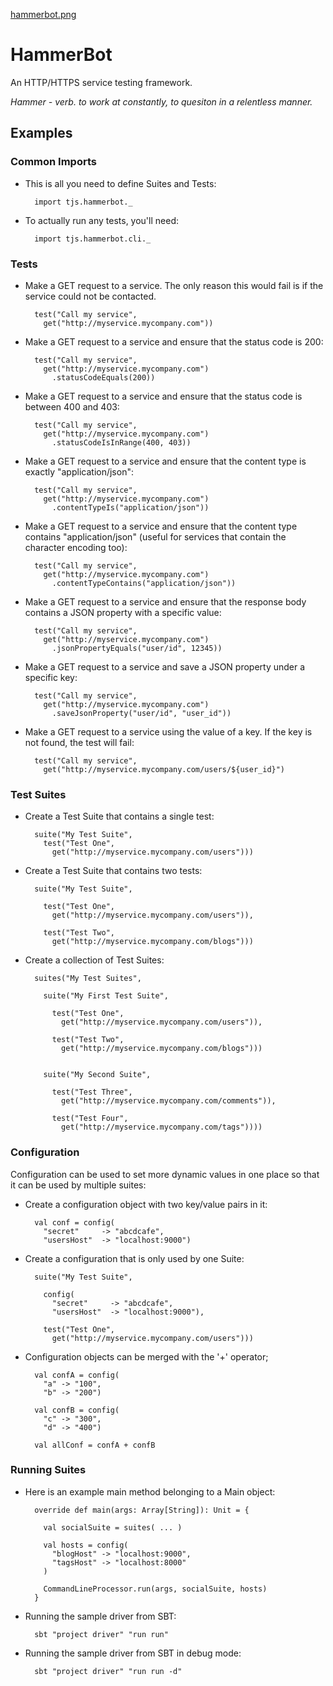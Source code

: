 [hammerbot.png](https://github.com/timjstewart/HammerBot/blob/master/hammerbot.png)

# HammerBot #

An HTTP/HTTPS service testing framework.

*Hammer - verb. to work at constantly, to quesiton in a relentless
manner.*

## Examples ##

### Common Imports ####

* This is all you need to define Suites and Tests:

        import tjs.hammerbot._

* To actually run any tests, you'll need:

        import tjs.hammerbot.cli._

### Tests ###

* Make a GET request to a service.  The only reason this would fail is if
the service could not be contacted.

        test("Call my service",
          get("http://myservice.mycompany.com"))

* Make a GET request to a service and ensure that the status code is
  200:

        test("Call my service",
          get("http://myservice.mycompany.com")
            .statusCodeEquals(200))

* Make a GET request to a service and ensure that the status code is
  between 400 and 403:

        test("Call my service",
          get("http://myservice.mycompany.com")
            .statusCodeIsInRange(400, 403))

* Make a GET request to a service and ensure that the content type is
  exactly "application/json":

        test("Call my service",
          get("http://myservice.mycompany.com")
            .contentTypeIs("application/json"))

* Make a GET request to a service and ensure that the content type
  contains "application/json" (useful for services that contain the character
  encoding too):

        test("Call my service",
          get("http://myservice.mycompany.com")
            .contentTypeContains("application/json"))


* Make a GET request to a service and ensure that the response body
  contains a JSON property with a specific value:

        test("Call my service",
          get("http://myservice.mycompany.com")
            .jsonPropertyEquals("user/id", 12345))

* Make a GET request to a service and save a JSON property under a specific
  key:

        test("Call my service",
          get("http://myservice.mycompany.com")
            .saveJsonProperty("user/id", "user_id"))

* Make a GET request to a service using the value of a key.  If the key is not
  found, the test will fail:

        test("Call my service", 
          get("http://myservice.mycompany.com/users/${user_id}")

### Test Suites ###

* Create a Test Suite that contains a single test:

        suite("My Test Suite",
          test("Test One",
            get("http://myservice.mycompany.com/users")))


* Create a Test Suite that contains two tests:

        suite("My Test Suite",

          test("Test One",
            get("http://myservice.mycompany.com/users")),

          test("Test Two",
            get("http://myservice.mycompany.com/blogs")))

* Create a collection of Test Suites:

        suites("My Test Suites",

          suite("My First Test Suite",

            test("Test One",
              get("http://myservice.mycompany.com/users")),

            test("Test Two",
              get("http://myservice.mycompany.com/blogs")))


          suite("My Second Suite",

            test("Test Three",
              get("http://myservice.mycompany.com/comments")),

            test("Test Four",
              get("http://myservice.mycompany.com/tags"))))


### Configuration ###

Configuration can be used to set more dynamic values in one place so that it
can be used by multiple suites:

* Create a configuration object with two key/value pairs in it:

        val conf = config(
          "secret"     -> "abcdcafe",
          "usersHost"  -> "localhost:9000")

* Create a configuration that is only used by one Suite:

        suite("My Test Suite",

          config(
            "secret"     -> "abcdcafe",
            "usersHost"  -> "localhost:9000"),

          test("Test One",
            get("http://myservice.mycompany.com/users")))

* Configuration objects can be merged with the '+' operator;

        val confA = config(
          "a" -> "100",
          "b" -> "200")
               
        val confB = config(
          "c" -> "300",
          "d" -> "400")

        val allConf = confA + confB

### Running Suites ###

* Here is an example main method belonging to a Main object:

        override def main(args: Array[String]): Unit = {

          val socialSuite = suites( ... )

          val hosts = config(
            "blogHost" -> "localhost:9000",
            "tagsHost" -> "localhost:8000"
          )

          CommandLineProcessor.run(args, socialSuite, hosts)
        }

* Running the sample driver from SBT:

        sbt "project driver" "run run"

* Running the sample driver from SBT in debug mode:

        sbt "project driver" "run run -d"
